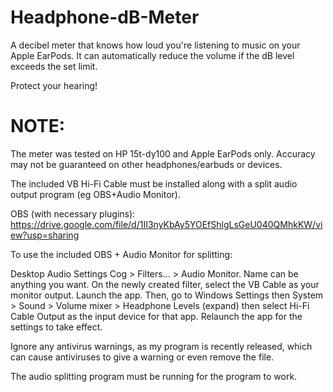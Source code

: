 # Headphone-dB-Meter

A decibel meter that knows how loud you're listening to music on your Apple EarPods. It can automatically reduce the volume if the dB level exceeds the set limit.

Protect your hearing!

# NOTE:

The meter was tested on HP 15t-dy100 and Apple EarPods only. Accuracy may not be guaranteed on other headphones/earbuds or devices.

The included VB Hi-Fi Cable must be installed along with a split audio output program (eg OBS+Audio Monitor).

OBS (with necessary plugins): https://drive.google.com/file/d/1II3nyKbAy5YOEfShlgLsGeU040QMhkKW/view?usp=sharing

To use the included OBS + Audio Monitor for splitting:

Desktop Audio Settings Cog > Filters... > Audio Monitor.
Name can be anything you want.
On the newly created filter, select the VB Cable as your monitor output.
Launch the app. Then, go to Windows Settings then System > Sound > Volume mixer > Headphone Levels (expand) then select Hi-Fi Cable Output as the input device for that app. Relaunch the app for the settings to take effect.

Ignore any antivirus warnings, as my program is recently released, which can cause antiviruses to give a warning or even remove the file.

The audio splitting program must be running for the program to work.
